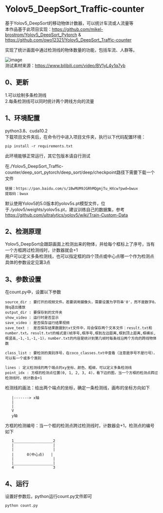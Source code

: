 # Yolov5_DeepSort_Traffic-counter
基于Yolov5_DeepSort的移动物体计数器，可以统计车流或人流量等  
本作品基于此项目实现：https://github.com/mikel-brostrom/Yolov5_DeepSort_Pytorch  & https://github.com/owo12321/Yolov5_DeepSort_Traffic-counter

实现了统计画面中通过检测线的物体数量的功能，包括车流、人群等。

![image](https://github.com/owo12321/Yolov5_DeepSort_Traffic-counter/blob/main/test3.gif)  
测试素材来源：https://www.bilibili.com/video/BV1yL4y1q7yb

## 0、更新
1.可以绘制多条检测线  
2.每条检测线可以同时统计两个跨线方向的流量  

## 1、环境配置
python3.8、cuda10.2  
下载项目文件夹后，在命令行中进入项目文件夹，执行以下代码配置环境：
```
pip install -r requirements.txt
```
此环境能够正常运行，其它包版本请自行测试  
  
在./Yolov5_DeepSort_Traffic-counter/deep_sort_pytorch/deep_sort/deep/checkpoint路径下需要下载一个文件
```
链接：https://pan.baidu.com/s/1BwMUM9JGRhMQgmjTu_HXcw?pwd=bwux 
提取码：bwux 
```
默认使用Yolov5的5.0版本的yolov5s.pt模型文件，位于./yolov5/weights/yolov5s.pt，建议训练自己的数据集，参考  
https://github.com/ultralytics/yolov5/wiki/Train-Custom-Data


## 2、检测原理
Yolov5_DeepSort会跟踪画面上检测出来的物体，并给每个框标上了序号，当有一个方框跨过检测线时，计数器就会+1  
用户可以定义多条检测线，也可以指定框的四个顶点或中心点哪一个作为检测点  
具体的参数设定见第3点


## 3、参数设置
在count.py中，设置以下参数
```
source_dir : 要打开的视频文件。若要调用摄像头，需要设置为字符串'0'，而不是数字0，按q退出播放
output_dir : 要保存到的文件夹
show_video : 运行时是否显示
save_video : 是否保存运行结果视频
save_text :  是否保存结果数据到txt文件中，将会保存两个文本文件：result.txt和number.txt。result.txt的格式是(帧序号,框序号,框到左边距离,框到顶上距离,框横长,框竖高,-1,-1,-1,-1)，number.txt的内容是统计到第几帧时每条线沿两个方向的跨线物体数

class_list : 要检测的类别序号，在coco_classes.txt中查看（注意是序号不是行号），可以有一个或多个类别

lines : 定义检测线的两个端点的xy坐标、颜色、粗细，可以定义多条检测线
point_idx : 方框的检测点位置(0, 1, 2, 3, 4)，看下边的图，当一个方框的检测点跨过检测线时，统计数会+1
```

检测线的画法：给出两个端点的坐标，确定一条检测线，画布的坐标方向如下
```
   |-------> x轴
   |
   |
   V
   y轴
```

方框的检测编号：当一个框的检测点跨过检测线时，计数器会+1，检测点的编号如下
```
   1__________________2
   |                  |
   |                  |
   |      0(中心点)   |
   |                  |
   |__________________|
   4                  3
```

## 4、运行
设置好参数后，python运行count.py文件即可
```
python count.py
```
